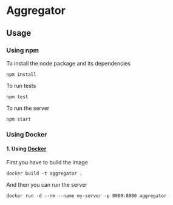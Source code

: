 # Aggregator

## Usage

### Using npm

To install the node package and its dependencies
```
npm install
```

To run tests
```
npm test
```

To run the server
```
npm start
```

### Using Docker

#### 1. Using [Docker](https://www.docker.com/)

First you have to build the image
```
docker build -t aggregator .
```

And then you can run the server
```
docker run -d --rm --name my-server -p 8080:8080 aggregator
```

